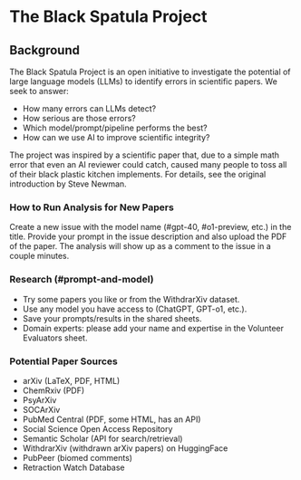 # The Black Spatula Project

## Background

The Black Spatula Project is an open initiative to investigate the potential of large language models (LLMs) to identify errors in scientific papers. We seek to answer:
- How many errors can LLMs detect?
- How serious are those errors?
- Which model/prompt/pipeline performs the best?
- How can we use AI to improve scientific integrity?

The project was inspired by a scientific paper that, due to a simple math error that even an AI reviewer could catch, caused many people to toss all of their black plastic kitchen implements. For details, see the original introduction by Steve Newman.

### How to Run Analysis for New Papers

Create a new issue with the model name (#gpt-40, #o1-preview, etc.) in the title. Provide your prompt in the issue description and also upload the PDF of the paper. The analysis will show up as a comment to the issue in a couple minutes.

### Research (#prompt-and-model)
- Try some papers you like or from the WithdrarXiv dataset.
- Use any model you have access to (ChatGPT, GPT-o1, etc.).
- Save your prompts/results in the shared sheets.
- Domain experts: please add your name and expertise in the Volunteer Evaluators sheet.


### Potential Paper Sources
- arXiv (LaTeX, PDF, HTML)
- ChemRxiv (PDF)
- PsyArXiv
- SOCArXiv
- PubMed Central (PDF, some HTML, has an API)
- Social Science Open Access Repository
- Semantic Scholar (API for search/retrieval)
- WithdrarXiv (withdrawn arXiv papers) on HuggingFace
- PubPeer (biomed comments)
- Retraction Watch Database
